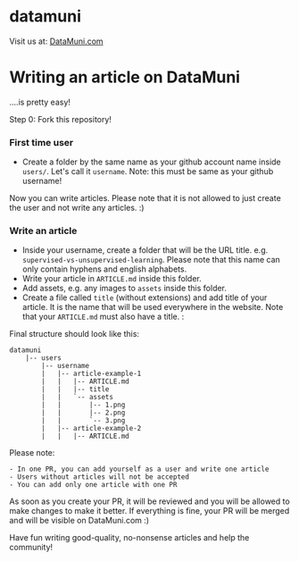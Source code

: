 # datamuni

Visit us at: [DataMuni.com](https://www.datamuni.com)


# Writing an article on DataMuni

....is pretty easy!

Step 0: Fork this repository!

### First time user

- Create a folder by the same name as your github account name inside `users/`. Let's call it `username`. Note: this must be same as your github username!

Now you can write articles. Please note that it is not allowed to just create the user and not write any articles. :)


### Write an article

- Inside your username, create a folder that will be the URL title. e.g. `supervised-vs-unsupervised-learning`. Please note that this name can only contain hyphens and english alphabets.
- Write your article in `ARTICLE.md` inside this folder.
- Add assets, e.g. any images to `assets` inside this folder.
- Create a file called `title` (without extensions) and add title of your article. It is the name that will be used everywhere in the website. Note that your `ARTICLE.md` must also have a title. :

Final structure should look like this:

    datamuni
        |-- users
            |-- username
            |   |-- article-example-1
            |   |   |-- ARTICLE.md
            |   |   |-- title
            |   |   `-- assets
            |   |       |-- 1.png
            |   |       |-- 2.png
            |   |       `-- 3.png
            |	|-- article-example-2
            |	|   |-- ARTICLE.md


Please note:

    - In one PR, you can add yourself as a user and write one article
    - Users without articles will not be accepted
    - You can add only one article with one PR

As soon as you create your PR, it will be reviewed and you will be allowed to make changes to make it better. If everything is fine, your PR will be merged and will be visible on DataMuni.com :)


Have fun writing good-quality, no-nonsense articles and help the community!
